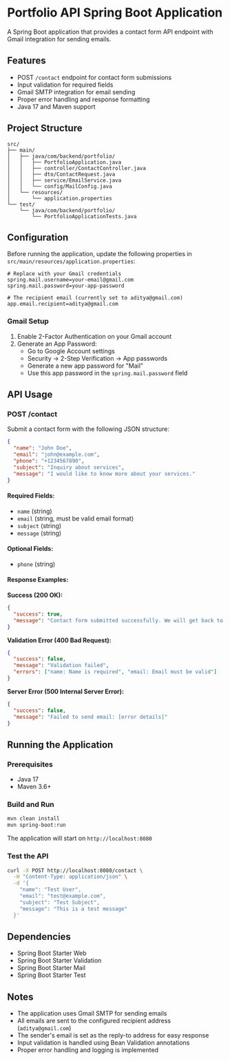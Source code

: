 # Portfolio API Spring Boot Application

A Spring Boot application that provides a contact form API endpoint with Gmail integration for sending emails.

## Features

- POST `/contact` endpoint for contact form submissions
- Input validation for required fields
- Gmail SMTP integration for email sending
- Proper error handling and response formatting
- Java 17 and Maven support

## Project Structure

```
src/
├── main/
│   ├── java/com/backend/portfolio/
│   │   ├── PortfolioApplication.java
│   │   ├── controller/ContactController.java
│   │   ├── dto/ContactRequest.java
│   │   ├── service/EmailService.java
│   │   └── config/MailConfig.java
│   └── resources/
│       └── application.properties
└── test/
    └── java/com/backend/portfolio/
        └── PortfolioApplicationTests.java
```

## Configuration

Before running the application, update the following properties in `src/main/resources/application.properties`:

```properties
# Replace with your Gmail credentials
spring.mail.username=your-email@gmail.com
spring.mail.password=your-app-password

# The recipient email (currently set to aditya@gmail.com)
app.email.recipient=aditya@gmail.com
```

### Gmail Setup

1. Enable 2-Factor Authentication on your Gmail account
2. Generate an App Password:
   - Go to Google Account settings
   - Security → 2-Step Verification → App passwords
   - Generate a new app password for "Mail"
   - Use this app password in the `spring.mail.password` field

## API Usage

### POST /contact

Submit a contact form with the following JSON structure:

```json
{
  "name": "John Doe",
  "email": "john@example.com",
  "phone": "+1234567890",
  "subject": "Inquiry about services",
  "message": "I would like to know more about your services."
}
```

#### Required Fields:

- `name` (string)
- `email` (string, must be valid email format)
- `subject` (string)
- `message` (string)

#### Optional Fields:

- `phone` (string)

#### Response Examples:

**Success (200 OK):**

```json
{
  "success": true,
  "message": "Contact form submitted successfully. We will get back to you soon!"
}
```

**Validation Error (400 Bad Request):**

```json
{
  "success": false,
  "message": "Validation failed",
  "errors": ["name: Name is required", "email: Email must be valid"]
}
```

**Server Error (500 Internal Server Error):**

```json
{
  "success": false,
  "message": "Failed to send email: [error details]"
}
```

## Running the Application

### Prerequisites

- Java 17
- Maven 3.6+

### Build and Run

```bash
mvn clean install
mvn spring-boot:run
```

The application will start on `http://localhost:8080`

### Test the API

```bash
curl -X POST http://localhost:8080/contact \
  -H "Content-Type: application/json" \
  -d '{
    "name": "Test User",
    "email": "test@example.com",
    "subject": "Test Subject",
    "message": "This is a test message"
  }'
```

## Dependencies

- Spring Boot Starter Web
- Spring Boot Starter Validation
- Spring Boot Starter Mail
- Spring Boot Starter Test

## Notes

- The application uses Gmail SMTP for sending emails
- All emails are sent to the configured recipient address (`aditya@gmail.com`)
- The sender's email is set as the reply-to address for easy response
- Input validation is handled using Bean Validation annotations
- Proper error handling and logging is implemented
